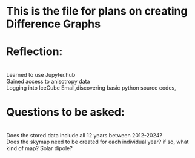# This is the file for plans on creating Difference Graphs
# Reflection:
  <br>Learned to use Jupyter.hub
  <br>Gained access to anisotropy data
  <br>Logging into IceCube Email,discovering basic python source codes,

# Questions to be asked:
  <br>Does the stored data include all 12 years between 2012-2024?
  <br>Does the skymap need to be created for each individual year? if so, what kind of map? Solar dipole?

